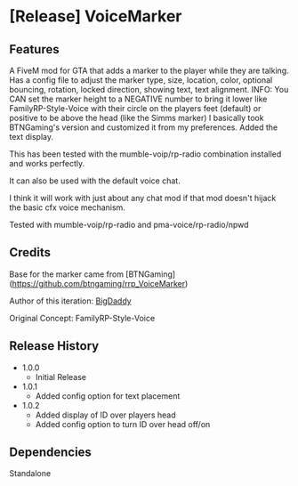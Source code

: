 # [Release] VoiceMarker

## Features

A FiveM mod for GTA that adds a marker to the player while they are talking. 
Has a  config file to adjust the marker type, size, location, color, optional bouncing, rotation, locked direction, showing text, text alignment.
INFO: You CAN set the marker height to a NEGATIVE number to bring it lower like FamilyRP-Style-Voice with their circle on the players feet (default) or positive to be above the head (like the Simms marker)
I basically took BTNGaming's version and customized it from my preferences. Added the text display.

This has been tested with the mumble-voip/rp-radio combination installed and works perfectly.

It can also be used with the default voice chat.

I think it will work with just about any chat mod if that mod doesn't hijack the basic cfx voice mechanism.

Tested with mumble-voip/rp-radio and pma-voice/rp-radio/npwd

## Credits
Base for the marker came from [BTNGaming] (https://github.com/btngaming/rrp_VoiceMarker)

Author of this iteration: [BigDaddy](https://github.com/darinbeard/VoiceMarker)

Original Concept: FamilyRP-Style-Voice

## Release History

* 1.0.0
    * Initial Release
* 1.0.1
	* Added config option for text placement
* 1.0.2
	* Added display of ID over players head
	* Added config option to turn ID over head off/on
	
## Dependencies
Standalone
